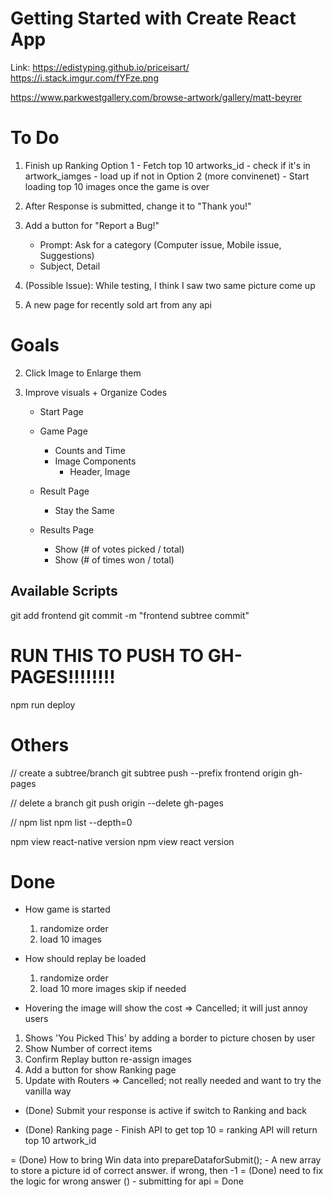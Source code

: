 # Getting Started with Create React App

Link: https://edistyping.github.io/priceisart/
https://i.stack.imgur.com/fYFze.png

https://www.parkwestgallery.com/browse-artwork/gallery/matt-beyrer

# To Do
1. Finish up Ranking
    Option 1
        - Fetch top 10 artworks_id
        - check if it's in artwork_iamges
        - load up if not in 
    Option 2 (more convinenet) 
        - Start loading top 10 images once the game is over

2. After Response is submitted, change it to "Thank you!" 

3. Add a button for "Report a Bug!"
    - Prompt: Ask for a category (Computer issue, Mobile issue, Suggestions)
    - Subject, Detail

4. (Possible Issue): While testing, I think I saw two same picture come up 

5. A new page for recently sold art from any api 

# Goals
2. Click Image to Enlarge them 
3. Improve visuals + Organize Codes

    - Start Page
    - Game Page
        - Counts and Time
        - Image Components
            - Header, Image

    - Result Page
        - Stay the Same
    - Results Page
        - Show (# of votes picked / total)
        - Show (# of times won / total)
        

## Available Scripts
git add frontend 
git commit -m "frontend subtree commit"
 
# RUN THIS TO PUSH TO GH-PAGES!!!!!!!!
npm run deploy

# Others
// create a subtree/branch
git subtree push --prefix frontend origin gh-pages

// delete a branch
git push origin --delete gh-pages

// 
npm list
npm list --depth=0

npm view react-native version
npm view react version 



# Done
+ How game is started
    1. randomize order
    2. load 10 images 

+ How should replay be loaded
    1. randomize order
    2. load 10 more images 
        skip if needed

+ Hovering the image will show the cost 
    => Cancelled; it will just annoy users

1. Shows 'You Picked This' by adding a border to picture chosen by user 
2. Show Number of correct items 
3. Confirm Replay button re-assign images 
1. Add a button for show Ranking page 
7. Update with Routers
    => Cancelled; not really needed and want to try the vanilla way

- (Done) Submit your response is active if switch to Ranking and back 

- (Done) Ranking page - Finish API to get top 10 
    = ranking API will return top 10 artwork_id 


= (Done) How to bring Win data into prepareDataforSubmit(); 
    - A new array to store a picture id of correct answer. if wrong, then -1
        = (Done) need to fix the logic for wrong answer ()
    - submitting for api
        = Done
